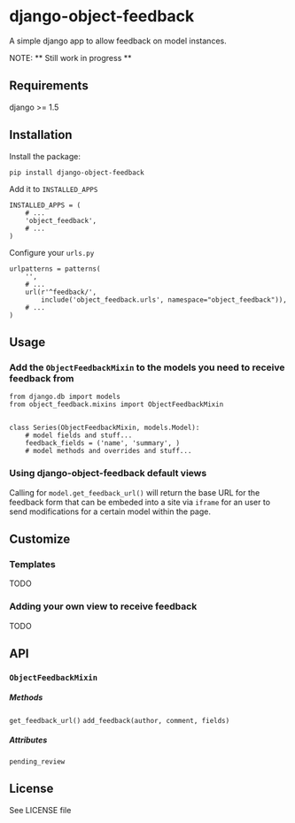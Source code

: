 django-object-feedback
======================

A simple django app to allow feedback on model instances.

NOTE: ** Still work in progress **

## Requirements

django >= 1.5

## Installation

Install the package:

```
pip install django-object-feedback
```

Add it to `INSTALLED_APPS`
```
INSTALLED_APPS = (
	# ...
    'object_feedback',
    # ...
)
```

Configure your `urls.py`

```
urlpatterns = patterns(
    '',
    # ...
    url(r'^feedback/',
        include('object_feedback.urls', namespace="object_feedback")),
    # ...
)
```

## Usage

### Add the `ObjectFeedbackMixin` to the models you need to receive feedback from

```
from django.db import models
from object_feedback.mixins import ObjectFeedbackMixin


class Series(ObjectFeedbackMixin, models.Model):
	# model fields and stuff...
    feedback_fields = ('name', 'summary', )
	# model methods and overrides and stuff...
```

### Using django-object-feedback default views

Calling for `model.get_feedback_url()` will return the base URL for the feedback form that can be embeded into a site via `iframe` for an user to send modifications for a certain model within the page.

## Customize

### Templates

TODO

### Adding your own view to receive feedback

TODO

## API

### `ObjectFeedbackMixin`

##### Methods
`get_feedback_url()`
`add_feedback(author, comment, fields)`
##### Attributes
`pending_review`

## License

See LICENSE file